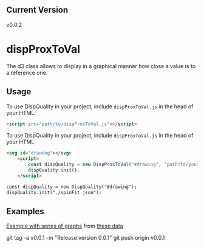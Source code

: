 ## Current Version

v0.0.2

# dispProxToVal
 The d3 class allows to display in a graphical manner how close a value is to a reference one.

## Usage

To use DispQuality in your project, include `dispProxToVal.js` in the head of your HTML:

```html
<script src="path/to/dispProxToVal.js"></script>
```

To use DispQuality in your project, include `dispProxToVal.js` in the head of your HTML:

```html
<svg id="drawing"></svg>
    <script>
        const dispQuality = new DispProxToVal("#drawing", "path/to/your/data.json");
        dispQuality.init();
    </script>

const dispQuality = new DispQuality("#drawing");
dispQuality.init("./spinFit.json");

```

## Examples

[Example with series of graphs](https://chemedata.github.io/dispProxToVal/examples)
from
[these data](./data/doubleSeries.json)


git tag -a v0.0.1 -m "Release version 0.0.1"
  git push origin v0.0.1